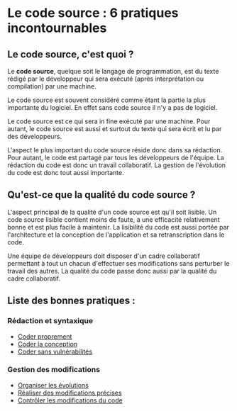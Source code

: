 Le code source : 6 pratiques incontournables
============================================

Le code source, c'est quoi ?
----------------------------

Le **code source**, quelque soit le langage de programmation, est du texte rédigé par le développeur qui sera exécuté (après interprétation ou compilation) par une machine.

Le code source est souvent considéré comme étant la partie la plus importante du logiciel. En effet sans code source il n'y a pas de logiciel.

Le code source est ce qui sera in fine exécuté par une machine. Pour autant, le code source est aussi et surtout du texte qui sera écrit et lu par des développeurs.

L'aspect le plus important du code source réside donc dans sa rédaction. Pour autant, le code est partagé par tous les développeurs de l'équipe. La rédaction du code est donc un travail collaboratif. La gestion de l'évolution du code est donc tout aussi importante.

Qu'est-ce que la qualité du code source ?
-----------------------------------------

L'aspect principal de la qualité d'un code source est qu'il soit lisible. Un code source lisible contient moins de faute, a une efficacité relativement bonne et est plus facile à maintenir. La lisibilité du code est aussi portée par l'architecture et la conception de l'application et sa retranscription dans le code.

Une équipe de développeurs doit disposer d'un cadre collaboratif permettant à tout un chacun d'effectuer ses modifications sans perturber le travail des autres. La qualité du code passe donc aussi par la qualité du cadre collaboratif.

Liste des bonnes pratiques :
----------------------------

### Rédaction et syntaxique

* [Coder proprement](clean.md)
* [Coder la conception](concevoir.md)
* [Coder sans vulnérabilités](vulnerabilites.md)

### Gestion des modifications

* [Organiser les évolutions](evoluer.md)
* [Réaliser des modifications précises](modifier.md)
* [Contrôler les modifications du code](controler.md)
